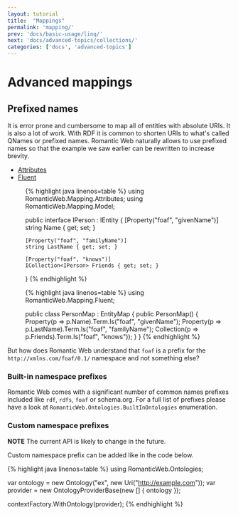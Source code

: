 ```yaml
---
layout: tutorial
title:  "Mappings"
permalink: 'mapping/'
prev: 'docs/basic-usage/linq/'
next: 'docs/advanced-topics/collections/'
categories: ['docs', 'advanced-topics']
---
```


# Advanced mappings

## Prefixed names

It is error prone and cumbersome to map all of entities with absolute URIs. It is also a lot of work. With RDF it is
common to shorten URIs to what's called QNames or prefixed names. Romantic Web naturally allows to use prefixed names
so that the example we saw earlier can be rewritten to increase brevity.

<ul class="nav nav-tabs" role="tablist">
  <li class="active"><a href="#attrs" role="tab" data-toggle="tab">Attributes</a></li>
  <li><a href="#fluent" role="tab" data-toggle="tab">Fluent</a></li>
</ul>

<dd class="tab-content">
  <div class="tab-pane fade in active" id="attrs">

{% highlight java linenos=table %}
using RomanticWeb.Mapping.Attributes;
using RomanticWeb.Mapping.Model;

public interface IPerson : IEntity
{
    [Property("foaf", "givenName")]
    string Name { get; set; }

    [Property("foaf", "familyName")]
    string LastName { get; set; }

    [Property("foaf", "knows")]
    ICollection<IPerson> Friends { get; set; }
}
{% endhighlight %}

  </div>
  <div class="tab-pane fade" id="fluent">

{% highlight java linenos=table %}
using RomanticWeb.Mapping.Fluent;

public class PersonMap : EntityMap<IPerson>
{
    public PersonMap()
    {
        Property(p => p.Name).Term.Is("foaf", "givenName");
        Property(p => p.LastName).Term.Is("foaf", "familyName");
        Collection(p => p.Friends).Term.Is("foaf", "knows"));
    }
}
{% endhighlight %}

  </div>
</dd>

But how does Romantic Web understand that `foaf` is a prefix for the `http://xmlns.com/foaf/0.1/` namespace and not
something else?

### Built-in namespace prefixes

Romantic Web comes with a significant number of common names prefixes included like `rdf`, `rdfs`, `foaf` or schema.org.
For a full list of prefixes please have a look at `RomanticWeb.Ontologies.BuiltInOntologies` enumeration.

### Custom namespace prefixes

__NOTE__ The current API is likely to change in the future.

Custom namespace prefix can be added like in the code below.

{% highlight java linenos=table %}
using RomanticWeb.Ontologies;

var ontology = new Ontology("ex", new Uri("http://example.com"));
var provider = new OntologyProviderBase(new [] { ontology });

contextFactory.WithOntology(provider);
{% endhighlight %}

